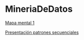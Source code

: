 # MineriaDeDatos
[Mapa mental 1](https://github.com/AranzaSifuentes/MineriaDeDatos/blob/master/MapaMental_1_1887979.pdf)


[Presentación patrones secuenciales](https://github.com/Valeriasolisa/MineriadeDatos/blob/master/Presentaci%C3%B3n_PatronesSecuenciales_002.pdf)
